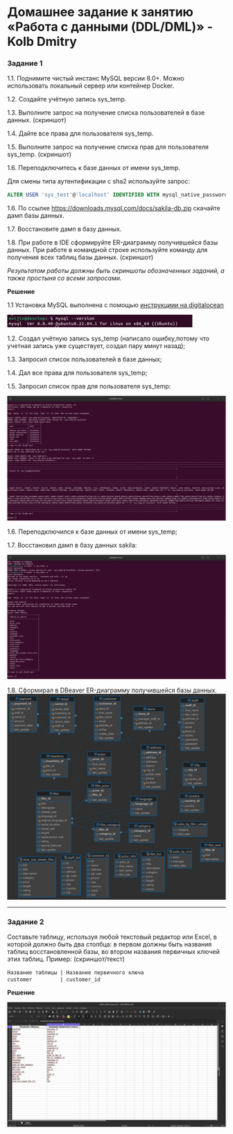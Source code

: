 # Домашнее задание к занятию «Работа с данными (DDL/DML)» - Kolb Dmitry 

### Задание 1
1.1. Поднимите чистый инстанс MySQL версии 8.0+. Можно использовать локальный сервер или контейнер Docker.

1.2. Создайте учётную запись sys_temp. 

1.3. Выполните запрос на получение списка пользователей в базе данных. (скриншот)

1.4. Дайте все права для пользователя sys_temp. 

1.5. Выполните запрос на получение списка прав для пользователя sys_temp. (скриншот)

1.6. Переподключитесь к базе данных от имени sys_temp.

Для смены типа аутентификации с sha2 используйте запрос: 
```sql
ALTER USER 'sys_test'@'localhost' IDENTIFIED WITH mysql_native_password BY 'password';
```
1.6. По ссылке https://downloads.mysql.com/docs/sakila-db.zip скачайте дамп базы данных.

1.7. Восстановите дамп в базу данных.

1.8. При работе в IDE сформируйте ER-диаграмму получившейся базы данных. При работе в командной строке используйте команду для получения всех таблиц базы данных. (скриншот)

*Результатом работы должны быть скриншоты обозначенных заданий, а также простыня со всеми запросами.*

**Решение**

1.1 Установка MySQL выполнена с помощью [инструкциии на digitalocean](https://www.digitalocean.com/community/tutorials/how-to-install-mysql-on-ubuntu-22-04)

![image 1](png/3.jpg)

1.2. Создал учётную запись sys_temp (написало ошибку,потому что учетная запись уже существует, создал пару минут назад); 

1.3. Запросил список пользователей в базе данных;

1.4. Дал все права для пользователя sys_temp;

1.5. Запросил список прав для пользователя sys_temp:

![image 2](png/2.jpg)


1.6. Переподключился к базе данных от имени sys_temp;

1.7. Восстановил дамп в базу данных sakila:

![image 3](png/4.jpg)

1.8. Сформирал в DBeaver ER-диаграмму получившейся базы данных.
![image 4](png/5.jpg)

---

### Задание 2
Составьте таблицу, используя любой текстовый редактор или Excel, в которой должно быть два столбца: в первом должны быть названия таблиц восстановленной базы, во втором названия первичных ключей этих таблиц. Пример: (скриншот/текст)
```
Название таблицы | Название первичного ключа
customer         | customer_id
```

**Решение**

![image 5](png/6.jpg)
